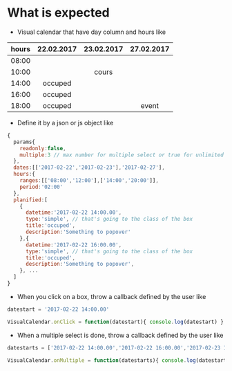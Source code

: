 # What is expected

- Visual calendar that have day column and hours like

| hours | 22.02.2017 | 23.02.2017 | 27.02.2017 |
|:-----:|:----------:|:----------:|:----------:|
| 08:00 |            |            |            |
| 10:00 |            |   cours    |            |
| 14:00 |  occuped   |            |            |
| 16:00 |  occuped   |            |            |
| 18:00 |  occuped   |            |   event    |

- Define it by a json or js object like

```js
{
  params{
    readonly:false,
    multiple:3 // max number for multiple select or true for unlimited or false
  },
  dates:[['2017-02-22','2017-02-23'],'2017-02-27'],
  hours:{
    ranges:[['08:00','12:00'],['14:00','20:00']],
    period:'02:00'
  },
  planified:[
    {
      datetime:'2017-02-22 14:00.00',
      type:'simple', // that's going to the class of the box
      title:'occuped',
      description:'Something to popover'
    },{
      datetime:'2017-02-22 16:00.00',
      type:'simple', // that's going to the class of the box
      title:'occuped',
      description:'Something to popover',
    }, ...
  ]
}
```


- When you click on a box, throw a callback defined by the user like

```js
datestart = '2017-02-22 14:00.00'

VisualCalendar.onClick = function(datestart){ console.log(datestart) }
```

- When a multiple select is done, throw a callback defined by the user like

```js
datestarts = ['2017-02-22 14:00.00','2017-02-22 16:00.00','2017-02-23 14:00.00']

VisualCalendar.onMultiple = function(datestarts){ console.log(datestarts) }
```
